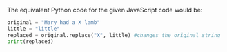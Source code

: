 The equivalent Python code for the given JavaScript code would be: 
```python
original = "Mary had a X lamb"
little = "little"
replaced = original.replace("X", little) #changes the original string
print(replaced)
```
